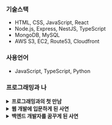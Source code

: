 ### 기술스택
- HTML, CSS, JavaScript, React 
- Node.js, Express, NestJS, TypeScript
- MongoDB, MySQL
- AWS S3, EC2, Route53, Cloudfront

### 사용언어
- JavaScript, TypeScript, Python <br>

### 프로그래밍과 나
<details>
  <summary><b>프로그래밍과의 첫 만남</b></summary>
  
- 제 전공은 <b>`간호학`</b>입니다.
- 대학교 2학년 때 교양과목으로 <b>`Python`</b>을 처음 접했습니다. 해당 수업에서는 flowchart로 순서도 그리기와 간단히 리스트를 다루어보는 코딩을 하였습니다.
- 이때까지만 해도 <b>`'프로그래밍은 신기하구나'`</b> 정도의 <b>`흥미`</b>만 가지고 있었고, <b>`직업`</b>으로 삼고 싶을 수준은 아니었습니다.
- 이후 4학년 때 간호통계학 공부 중 <b>`기술통계를 계산`</b>하는 간단한 프로그램을 <b>`Python`</b>으로 개발해보면서 프로그래밍에 대한 관심이 커졌습니다.<br> 
- <i>평균, 분산, 표준 편차, 최댓값, 최솟값, 중앙값, 사분위수</i>를 손으로 계산하는 것보다 <b>`개발한 프로그램에 입력값을 넣고 계산하게 하는 편`</b>이 더 정확하고 효율적임을 실감하였습니다.
- 계산 자동화라는 프로그래밍의 일부 기능을 맛보게 되면서 <b>`매력`</b>을 느낀 것이지요!
  
</details>

<details>
  <summary><b>웹 개발에 입문하게 된 사연</b></summary>
  
- 그 후 몇 년이 지났고, 두 달간의 서울시 AIoT 교육으로 <b>`데이터 분석`</b>과 <b>`인공 지능 모델 학습`</b>을 접해보았습니다. <br>
- 짧은 시간 동안의 흥미로운 경험이었지만, 데이터 분석에는 크게 흥미가 가지 않았고, 인공 지능 모델 학습에는 수학적 지식 부족이라는 현실에 부딪혔습니다.
- 이 당시 <b>`Tkinter`</b>라는 파이썬 모듈로 은행 애플리케이션<i>(비운의 역작, 이름하여 MoneyMany Bank)</i>을 만들다가 화면에 보여지는 부분과 내부의 로직을 모두 구현하는 것에 버거움을 느꼈습니다. <br>
- 이럴바에 웹을 공부해서 <b>`브라우저`</b>에 띄우는 것이 더 낫지 않을까 싶은 생각도 들었습니다.
- 그리하여 <b>`HTML, CSS, JavaScript`</b>에 입문하였고, 코드를 한 줄씩 입력할 때마다 화면에 구현되는 모습들을 볼 때마다 <b>`짜릿`</b>했습니다.
- 이때까지만 해도 이게 <b>`웹 프로그래밍의 전부`</b>인줄 알았습니다. 아무것도 몰라서 즐겁기만 했던 이 시절로 돌아가고 싶네요!
  
</details>

<details>
  <summary><b>백엔드 개발자를 꿈꾸게 된 사연</b></summary>
  
- 한창 <b>`바닐라 자바스크립트`</b>로 화면 구현하는 것에 흠뻑 빠져 있었습니다. 주)엘리스에서 운영하는 KDT 개발자 교육과정인 <b>`엘리스트랙`</b>에 발을 들여놓은 것도 바로 이 열정 때문이었습니다.
- 하지만 운명은 저를 <b>`백엔드 개발`</b>로 이끌었습니다. 
- 프론트엔드를 선호하는 수강생들이 많아 프로젝트에서 백엔드 담당의 자리는 비어 있었습니다.
- 여러분도 아시다시피 웹 서비스는 마치 <b>`동전의 양면`</b>과 같아서 프론트엔드와 백엔드가 <b>`모두`</b> 온전히 구현되어야 <b>`완성`</b>되는 것이잖아요? 
- 그리하여 저는 교육기간 내 진행한 <b>`2회`</b>의 프로젝트에서 <b>`모두 백엔드를 담당`</b>하였습니다.
- 리팩토링 때에는 <b>`프론트엔드의 유지보수 및 배포`</b>도 수행하였습니다.
- 이후 <b>`JavaScript/TypeScript`</b>를 주 언어로 사용하는 <b>`백엔드 개발자가 되는 것`</b>을 꿈꾸게 되었습니다.
  
</details>
